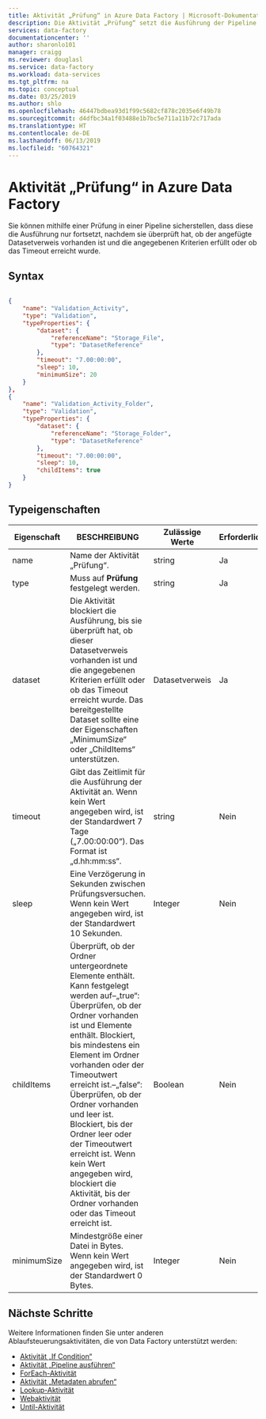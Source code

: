 ```yaml
---
title: Aktivität „Prüfung“ in Azure Data Factory | Microsoft-Dokumentation
description: Die Aktivität „Prüfung“ setzt die Ausführung der Pipeline erst fort, nachdem sie das angefügte Dataset mit bestimmten vom Benutzer angegebenen Kriterien überprüft hat.
services: data-factory
documentationcenter: ''
author: sharonlo101
manager: craigg
ms.reviewer: douglasl
ms.service: data-factory
ms.workload: data-services
ms.tgt_pltfrm: na
ms.topic: conceptual
ms.date: 03/25/2019
ms.author: shlo
ms.openlocfilehash: 46447bdbea93d1f99c5682cf878c2035e6f49b78
ms.sourcegitcommit: d4dfbc34a1f03488e1b7bc5e711a11b72c717ada
ms.translationtype: HT
ms.contentlocale: de-DE
ms.lasthandoff: 06/13/2019
ms.locfileid: "60764321"
---
```

# <a name="validation-activity-in-azure-data-factory"></a>Aktivität „Prüfung“ in Azure Data Factory
Sie können mithilfe einer Prüfung in einer Pipeline sicherstellen, dass diese die Ausführung nur fortsetzt, nachdem sie überprüft hat, ob der angefügte Datasetverweis vorhanden ist und die angegebenen Kriterien erfüllt oder ob das Timeout erreicht wurde.


## <a name="syntax"></a>Syntax

```json

{
    "name": "Validation_Activity",
    "type": "Validation",
    "typeProperties": {
        "dataset": {
            "referenceName": "Storage_File",
            "type": "DatasetReference"
        },
        "timeout": "7.00:00:00",
        "sleep": 10,
        "minimumSize": 20
    }
},
{
    "name": "Validation_Activity_Folder",
    "type": "Validation",
    "typeProperties": {
        "dataset": {
            "referenceName": "Storage_Folder",
            "type": "DatasetReference"
        },
        "timeout": "7.00:00:00",
        "sleep": 10,
        "childItems": true
    }
}

```


## <a name="type-properties"></a>Typeigenschaften

Eigenschaft | BESCHREIBUNG | Zulässige Werte | Erforderlich
-------- | ----------- | -------------- | --------
name | Name der Aktivität „Prüfung“. | string | Ja |
type | Muss auf **Prüfung** festgelegt werden. | string | Ja |
dataset | Die Aktivität blockiert die Ausführung, bis sie überprüft hat, ob dieser Datasetverweis vorhanden ist und die angegebenen Kriterien erfüllt oder ob das Timeout erreicht wurde. Das bereitgestellte Dataset sollte eine der Eigenschaften „MinimumSize“ oder „ChildItems“ unterstützen. | Datasetverweis | Ja |
timeout | Gibt das Zeitlimit für die Ausführung der Aktivität an. Wenn kein Wert angegeben wird, ist der Standardwert 7 Tage („7.00:00:00“). Das Format ist „d.hh:mm:ss“. | string | Nein |
sleep | Eine Verzögerung in Sekunden zwischen Prüfungsversuchen. Wenn kein Wert angegeben wird, ist der Standardwert 10 Sekunden. | Integer | Nein |
childItems | Überprüft, ob der Ordner untergeordnete Elemente enthält. Kann festgelegt werden auf–„true“: Überprüfen, ob der Ordner vorhanden ist und Elemente enthält. Blockiert, bis mindestens ein Element im Ordner vorhanden oder der Timeoutwert erreicht ist.–„false“: Überprüfen, ob der Ordner vorhanden und leer ist. Blockiert, bis der Ordner leer oder der Timeoutwert erreicht ist. Wenn kein Wert angegeben wird, blockiert die Aktivität, bis der Ordner vorhanden oder das Timeout erreicht ist. | Boolean | Nein |
minimumSize | Mindestgröße einer Datei in Bytes. Wenn kein Wert angegeben wird, ist der Standardwert 0 Bytes. | Integer | Nein |


## <a name="next-steps"></a>Nächste Schritte
Weitere Informationen finden Sie unter anderen Ablaufsteuerungsaktivitäten, die von Data Factory unterstützt werden:

- [Aktivität „If Condition“](control-flow-if-condition-activity.md)
- [Aktivität „Pipeline ausführen“](control-flow-execute-pipeline-activity.md)
- [ForEach-Aktivität](control-flow-for-each-activity.md)
- [Aktivität „Metadaten abrufen“](control-flow-get-metadata-activity.md)
- [Lookup-Aktivität](control-flow-lookup-activity.md)
- [Webaktivität](control-flow-web-activity.md)
- [Until-Aktivität](control-flow-until-activity.md)

